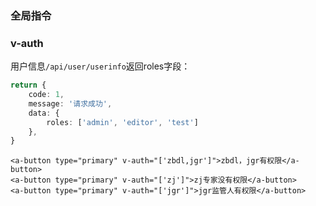 ### 全局指令

### v-auth

用户信息`/api/user/userinfo`返回roles字段：

```ts
return {
    code: 1,
    message: '请求成功',
    data: {
        roles: ['admin', 'editor', 'test']
    },
}
```

```vue
<a-button type="primary" v-auth="['zbdl,jgr']">zbdl，jgr有权限</a-button>
<a-button type="primary" v-auth="['zj']">zj专家没有权限</a-button>
<a-button type="primary" v-auth="['jgr']">jgr监管人有权限</a-button>
```
